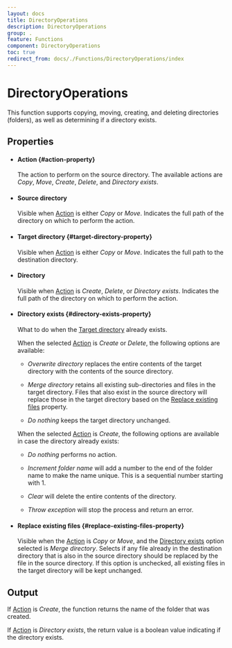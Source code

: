 ```yaml
---
layout: docs
title: DirectoryOperations
description: DirectoryOperations
group: .
feature: Functions
component: DirectoryOperations
toc: true
redirect_from: docs/./Functions/DirectoryOperations/index
---
```

DirectoryOperations
==============

This function supports copying, moving, creating, and deleting directories (folders),
as well as determining if a directory exists.

Properties
----------

-  #### Action {#action-property}

    The action to perform on the source directory. The available actions are *Copy*, *Move*, *Create*, 
    *Delete*, and *Directory exists*.

-  #### Source directory

    Visible when [Action](#action-property) is either *Copy* or *Move*. Indicates the full path of the directory 
    on which to perform the action.

-  #### Target directory {#target-directory-property}

    Visible when [Action](#action-property) is either *Copy* or *Move*. Indicates the full path to the destination 
    directory.

-  #### Directory

    Visible when [Action](#action-property) is *Create*, *Delete*, or *Directory exists*. Indicates the full 
    path of the directory on which to perform the action.

-  #### Directory exists {#directory-exists-property}

    What to do when the [Target directory](#target-directory-property) already exists.

    When the selected [Action](#action-property) is *Create* or *Delete*, the following options are available:

    - *Overwrite directory* replaces the entire contents of the target directory with the contents of the 
    source directory.

    - *Merge directory* retains all existing sub-directories and files in the target directory. Files that 
    also exist in the source directory will replace those in the target directory based on the 
    [Replace existing files](#replace-existing-files-property) property.

    - *Do nothing* keeps the target directory unchanged.
    
    When the selected [Action](#action-property) is *Create*, the following options are available in case 
    the directory already exists:

    - *Do nothing* performs no action.
    
    - *Increment folder name* will add a number to the end of the folder name to make the name unique.
    This is a sequential number starting with 1.
    
    - *Clear* will delete the entire contents of the directory. 
    
    - *Throw exception* will stop the process and return an error.

- #### Replace existing files {#replace-existing-files-property}

    Visible when the [Action](#action-property) is *Copy* or *Move*, and the 
    [Directory exists](#directory-exists-property) option selected is *Merge directory*. Selects if any file 
    already in the destination directory that is also in the source directory should be replaced by the file in 
    the source directory. If this option is unchecked, all existing files in the target directory will be kept
    unchanged. 

Output
------

If [Action](#action-property) is *Create*, the function returns the name of the folder that was created.

If [Action](#action-property) is *Directory exists*, the return value is a boolean value indicating if the 
directory exists.
 
